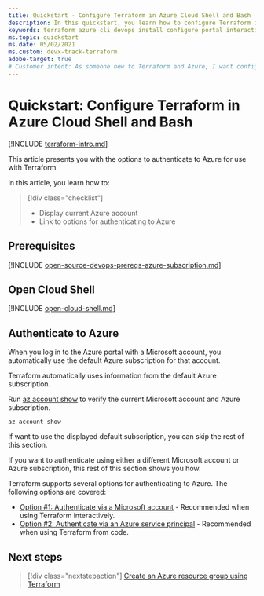 ```yaml
---
title: Quickstart - Configure Terraform in Azure Cloud Shell and Bash
description: In this quickstart, you learn how to configure Terraform in Azure Cloud Shell and Bash
keywords: terraform azure cli devops install configure portal interactive login rbac service principal automated script
ms.topic: quickstart
ms.date: 05/02/2021
ms.custom: devx-track-terraform
adobe-target: true
# Customer intent: As someone new to Terraform and Azure, I want configure Terraform in Azure Cloud Shell using the Bash environment.
---
```


# Quickstart: Configure Terraform in Azure Cloud Shell and Bash
 
[!INCLUDE [terraform-intro.md](includes/terraform-intro.md)]

This article presents you with the options to authenticate to Azure for use with Terraform.

In this article, you learn how to:
> [!div class="checklist"]
> * Display current Azure account
> * Link to options for authenticating to Azure

## Prerequisites

[!INCLUDE [open-source-devops-prereqs-azure-subscription.md](../includes/open-source-devops-prereqs-azure-subscription.md)]

## Open Cloud Shell

[!INCLUDE [open-cloud-shell.md](../includes/open-cloud-shell.md)]

## Authenticate to Azure

When you log in to the Azure portal with a Microsoft account, you automatically use the default Azure subscription for that account.

Terraform automatically uses information from the default Azure subscription.

Run [az account show](/cli/azure/account?#az_account_show) to verify the current Microsoft account and Azure subscription.

```azurecli
az account show
```

If want to use the displayed default subscription, you can skip the rest of this section.

If you want to authenticate using either a different Microsoft account or Azure subscription, this rest of this section shows you how.

Terraform supports several options for authenticating to Azure. The following options are covered:

- [Option #1: Authenticate via a Microsoft account](authenticate-with-microsoft-account.md) - Recommended when using Terraform interactively.
- [Option #2: Authenticate via an Azure service principal](authenticate-with-service-principal.md) - Recommended when using Terraform from code.

## Next steps

> [!div class="nextstepaction"]
> [Create an Azure resource group using Terraform](create-resource-group.md)
